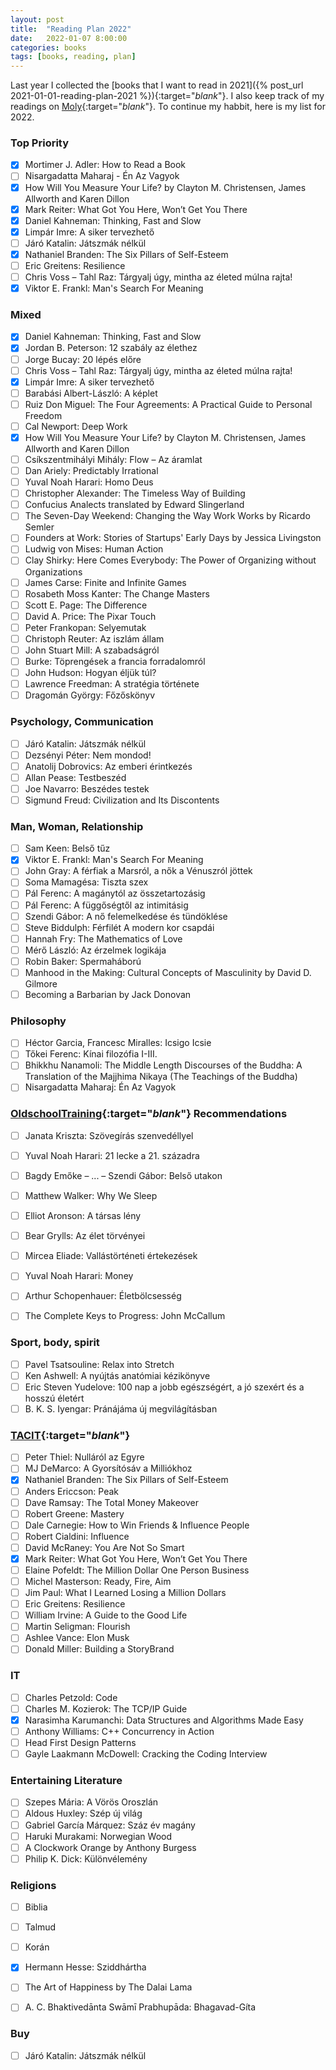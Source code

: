 ```yaml
---
layout: post
title:  "Reading Plan 2022"
date:   2022-01-07 8:00:00
categories: books
tags: [books, reading, plan]
---
```


Last year I collected the [books that I want to read in 2021]({% post_url 2021-01-01-reading-plan-2021 %}){:target="_blank_"}. I also keep track of my readings on [Moly](https://moly.hu){:target="_blank_"}. To continue my habbit, here is my list for 2022.

### Top Priority

- [x] Mortimer J. Adler: How to Read a Book  
- [ ] Nisargadatta Maharaj - Én Az Vagyok  
- [x] How Will You Measure Your Life? by Clayton M. Christensen, James Allworth and Karen Dillon
- [x] Mark Reiter: What Got You Here, Won’t Get You There
- [x] Daniel Kahneman: Thinking, Fast and Slow
- [x] Limpár Imre: A siker tervezhető
- [ ] Járó Katalin: Játszmák nélkül
- [x] Nathaniel Branden: The Six Pillars of Self-Esteem
- [ ] Eric Greitens: Resilience
- [ ] Chris Voss – Tahl Raz: Tárgyalj úgy, mintha az életed múlna rajta!  
- [x] Viktor E. Frankl: Man's Search For Meaning  

### Mixed

- [x] Daniel Kahneman: Thinking, Fast and Slow
- [x] Jordan B. Peterson: 12 szabály az élethez
- [ ] Jorge Bucay: 20 lépés előre
- [ ] Chris Voss – Tahl Raz: Tárgyalj úgy, mintha az életed múlna rajta!
- [x] Limpár Imre: A siker tervezhető
- [ ] Barabási Albert-László: A képlet
- [ ] Ruiz Don Miguel: The Four Agreements: A Practical Guide to Personal Freedom
- [ ] Cal Newport: Deep Work
- [x] How Will You Measure Your Life? by Clayton M. Christensen, James Allworth and Karen Dillon
- [ ] Csíkszentmihályi Mihály: Flow – Az áramlat  
- [ ] Dan Ariely: Predictably Irrational  
- [ ] Yuval Noah Harari: Homo Deus  
- [ ] Christopher Alexander: The Timeless Way of Building  
- [ ] Confucius Analects translated by Edward Slingerland  
- [ ] The Seven-Day Weekend: Changing the Way Work Works by Ricardo Semler  
- [ ] Founders at Work: Stories of Startups' Early Days by Jessica Livingston  
- [ ] Ludwig von Mises: Human Action  
- [ ] Clay Shirky: Here Comes Everybody: The Power of Organizing without Organizations  
- [ ] James Carse: Finite and Infinite Games  
- [ ] Rosabeth Moss Kanter: The Change Masters  
- [ ] Scott E. Page: The Difference  
- [ ] David A. Price: The Pixar Touch  
- [ ] Peter Frankopan: Selyemutak  
- [ ] Christoph Reuter: Az iszlám állam  
- [ ] John Stuart Mill: A szabadságról  
- [ ] Burke: Töprengések a francia forradalomról  
- [ ] John Hudson: Hogyan éljük túl?  
- [ ] Lawrence Freedman: A stratégia története  
- [ ] Dragomán György: Főzőskönyv  

### Psychology, Communication

- [ ] Járó Katalin: Játszmák nélkül
- [ ] Dezsényi Péter: Nem mondod!  
- [ ] Anatolij Dobrovics: Az emberi érintkezés  
- [ ] Allan Pease: Testbeszéd  
- [ ] Joe Navarro: Beszédes testek  
- [ ] Sigmund Freud: Civilization and Its Discontents  

### Man, Woman, Relationship

- [ ] Sam Keen: Belső tűz
- [x] Viktor E. Frankl: Man's Search For Meaning  
- [ ] John Gray: A férfiak a Marsról, a nők a Vénuszról jöttek
- [ ] Soma Mamagésa: Tiszta szex  
- [ ] Pál Ferenc: A magánytól az összetartozásig  
- [ ] Pál Ferenc: A függőségtől az intimitásig  
- [ ] Szendi Gábor: A nő felemelkedése és tündöklése  
- [ ] Steve Biddulph: Férfilét A modern kor csapdái  
- [ ] Hannah Fry: The Mathematics of Love  
- [ ] Mérő László: Az érzelmek logikája  
- [ ] Robin Baker: Spermaháború  
- [ ] Manhood in the Making: Cultural Concepts of Masculinity by David D. Gilmore  
- [ ] Becoming a Barbarian by Jack Donovan  

### Philosophy

- [ ] Héctor Garcia, Francesc Miralles: Icsigo Icsie  
- [ ] Tőkei Ferenc: Kínai filozófia I-III.
- [ ] Bhikkhu Nanamoli: The Middle Length Discourses of the Buddha: A Translation of the Majjhima Nikaya (The Teachings of the Buddha)  
- [ ] Nisargadatta Maharaj: Én Az Vagyok  

### [OldschoolTraining][OldschoolTraining]{:target="_blank_"} Recommendations

- [ ] Janata Kriszta: Szövegírás szenvedéllyel  
- [ ] Yuval Noah Harari: 21 lecke a 21. századra
- [ ] Bagdy Emőke – ... – Szendi Gábor: Belső utakon
- [ ] Matthew Walker: Why We Sleep  
- [ ] Elliot Aronson: A társas lény  
- [ ] Bear Grylls: Az élet törvényei  
- [ ] Mircea Eliade: Vallástörténeti értekezések  
- [ ] Yuval Noah Harari: Money  
- [ ] Arthur Schopenhauer: Életbölcsesség  
- [ ] The Complete Keys to Progress: John McCallum  


### Sport, body, spirit

- [ ] Pavel Tsatsouline: Relax into Stretch  
- [ ] Ken Ashwell: A nyújtás anatómiai kézikönyve  
- [ ] Eric Steven Yudelove: 100 nap a jobb egészségért, a jó szexért és a hosszú életért  
- [ ] B. K. S. Iyengar: Pránájáma új megvilágításban  

### [TACIT][TACIT]{:target="_blank_"}

- [ ] Peter Thiel: Nulláról az Egyre  
- [ ] MJ DeMarco: A Gyorsítósáv a Milliókhoz  
- [x] Nathaniel Branden: The Six Pillars of Self-Esteem
- [ ] Anders Ericcson: Peak
- [ ] Dave Ramsay: The Total Money Makeover
- [ ] Robert Greene: Mastery
- [ ] Dale Carnegie: How to Win Friends & Influence People
- [ ] Robert Cialdini: Influence
- [ ] David McRaney: You Are Not So Smart
- [x] Mark Reiter: What Got You Here, Won’t Get You There
- [ ] Elaine Pofeldt: The Million Dollar One Person Business
- [ ] Michel Masterson: Ready, Fire, Aim
- [ ] Jim Paul: What I Learned Losing a Million Dollars
- [ ] Eric Greitens: Resilience
- [ ] William Irvine: A Guide to the Good Life
- [ ] Martin Seligman: Flourish  
- [ ] Ashlee Vance: Elon Musk  
- [ ] Donald Miller: Building a StoryBrand  

### IT

- [ ] Charles Petzold: Code  
- [ ] Charles M. Kozierok: The TCP/IP Guide  
- [x] Narasimha Karumanchi: Data Structures and Algorithms Made Easy  
- [ ] Anthony Williams: C++ Concurrency in Action  
- [ ] Head First Design Patterns  
- [ ] Gayle Laakmann McDowell: Cracking the Coding Interview  

### Entertaining Literature

- [ ] Szepes Mária: A Vörös Oroszlán  
- [ ] Aldous Huxley: Szép új világ  
- [ ] Gabriel García Márquez: Száz év magány  
- [ ] Haruki Murakami: Norwegian Wood  
- [ ] A Clockwork Orange by Anthony Burgess  
- [ ] Philip K. Dick: Különvélemény  

### Religions

- [ ] Biblia  
- [ ] Talmud  
- [ ] Korán  
- [x] Hermann Hesse: Sziddhártha  
- [ ] The Art of Happiness by The Dalai Lama  
- [ ] A. C. Bhaktivedānta Swāmī Prabhupāda: Bhagavad-Gíta  


### Buy

- [ ] Járó Katalin: Játszmák nélkül  

[OldschoolTraining]: https://www.instagram.com/oldschool_gym_
[TACIT]:  https://www.tacitproject.hu/30-konyv-ami-boldogabba-gazdagabba-es-okosabba-tett
